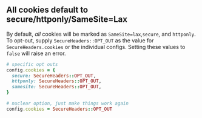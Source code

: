 ## All cookies default to secure/httponly/SameSite=Lax

By default, *all* cookies will be marked as `SameSite=lax`,`secure`, and `httponly`. To opt-out, supply `SecureHeaders::OPT_OUT` as the value for `SecureHeaders.cookies` or the individual configs. Setting these values to `false` will raise an error.

```ruby
# specific opt outs
config.cookies = {
  secure: SecureHeaders::OPT_OUT,
  httponly: SecureHeaders::OPT_OUT,
  samesite: SecureHeaders::OPT_OUT,
}

# nuclear option, just make things work again
config.cookies = SecureHeaders::OPT_OUT
```
